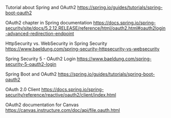 
Tutorial about Spring and OAuth2
https://spring.io/guides/tutorials/spring-boot-oauth2

OAuth2 chapter in Spring documentation
https://docs.spring.io/spring-security/site/docs/5.2.12.RELEASE/reference/html/oauth2.html#oauth2login-advanced-redirection-endpoint

HttpSecurity vs. WebSecurity in Spring Security
https://www.baeldung.com/spring-security-httpsecurity-vs-websecurity

Spring Security 5 - OAuth2 Login
https://www.baeldung.com/spring-security-5-oauth2-login

Spring Boot and OAuth2
https://spring.io/guides/tutorials/spring-boot-oauth2

OAuth 2.0 Client
https://docs.spring.io/spring-security/reference/reactive/oauth2/client/index.html

OAuth2 documentation for Canvas
https://canvas.instructure.com/doc/api/file.oauth.html
